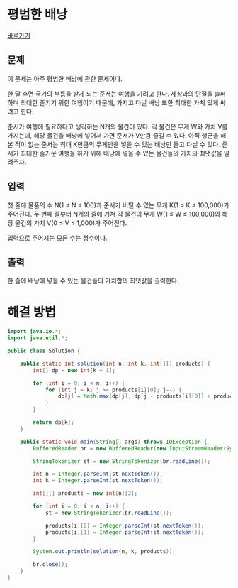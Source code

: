 # 평범한 배낭

[바로가기](https://www.acmicpc.net/problem/12865)

## 문제

이 문제는 아주 평범한 배낭에 관한 문제이다.

한 달 후면 국가의 부름을 받게 되는 준서는 여행을 가려고 한다. 세상과의 단절을 슬퍼하며 최대한 즐기기 위한 여행이기 때문에, 가지고 다닐 배낭 또한 최대한 가치 있게 싸려고 한다.

준서가 여행에 필요하다고 생각하는 N개의 물건이 있다. 각 물건은 무게 W와 가치 V를 가지는데, 해당 물건을 배낭에 넣어서 가면 준서가 V만큼 즐길 수 있다. 아직 행군을 해본 적이 없는 준서는 최대 K만큼의 무게만을 넣을 수 있는 배낭만 들고 다닐 수 있다. 준서가 최대한 즐거운 여행을 하기 위해 배낭에 넣을 수 있는 물건들의 가치의 최댓값을 알려주자.

## 입력

첫 줄에 물품의 수 N(1 ≤ N ≤ 100)과 준서가 버틸 수 있는 무게 K(1 ≤ K ≤ 100,000)가 주어진다. 두 번째 줄부터 N개의 줄에 거쳐 각 물건의 무게 W(1 ≤ W ≤ 100,000)와 해당 물건의 가치 V(0 ≤ V ≤ 1,000)가 주어진다.

입력으로 주어지는 모든 수는 정수이다.

## 출력

한 줄에 배낭에 넣을 수 있는 물건들의 가치합의 최댓값을 출력한다.

# 해결 방법

```java
import java.io.*;
import java.util.*;

public class Solution {

    public static int solution(int n, int k, int[][] products) {
        int[] dp = new int[k + 1];

        for (int i = 0; i < n; i++) {
            for (int j = k; j >= products[i][0]; j--) {
                dp[j] = Math.max(dp[j], dp[j - products[i][0]] + products[i][1]);
            }
        }

        return dp[k];
    }

    public static void main(String[] args) throws IOException {
        BufferedReader br = new BufferedReader(new InputStreamReader(System.in));

        StringTokenizer st = new StringTokenizer(br.readLine());

        int n = Integer.parseInt(st.nextToken());
        int k = Integer.parseInt(st.nextToken());

        int[][] products = new int[n][2];

        for (int i = 0; i < n; i++) {
            st = new StringTokenizer(br.readLine());

            products[i][0] = Integer.parseInt(st.nextToken());
            products[i][1] = Integer.parseInt(st.nextToken());
        }

        System.out.println(solution(n, k, products));

        br.close();
    }
}
```
